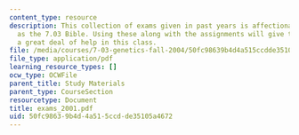 ```yaml
---
content_type: resource
description: This collection of exams given in past years is affectionately known
  as the 7.03 Bible. Using these along with the assignments will give the student
  a great deal of help in this class.
file: /media/courses/7-03-genetics-fall-2004/50fc98639b4d4a515ccdde35105a4672_exams_2001.pdf
file_type: application/pdf
learning_resource_types: []
ocw_type: OCWFile
parent_title: Study Materials
parent_type: CourseSection
resourcetype: Document
title: exams_2001.pdf
uid: 50fc9863-9b4d-4a51-5ccd-de35105a4672
---
```

